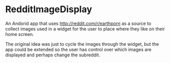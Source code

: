 # RedditImageDisplay


An Andorid app that uses http://reddit.com/r/earthporn as a source to collect images used in a widget for the user to place where they
like on their home screen.

The original idea was just to cycle the images through the widget, but the app could be extended so the user has control over
which images are displayed and perhaps change the subreddit.
 

